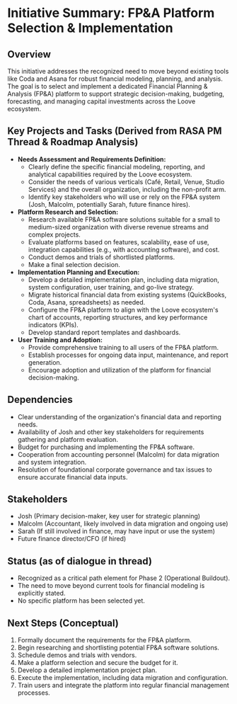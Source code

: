 # Initiative Summary: FP&A Platform Selection & Implementation

## Overview

This initiative addresses the recognized need to move beyond existing tools like Coda and Asana for robust financial modeling, planning, and analysis. The goal is to select and implement a dedicated Financial Planning & Analysis (FP&A) platform to support strategic decision-making, budgeting, forecasting, and managing capital investments across the Loove ecosystem.

## Key Projects and Tasks (Derived from RASA PM Thread & Roadmap Analysis)

*   **Needs Assessment and Requirements Definition:**
    *   Clearly define the specific financial modeling, reporting, and analytical capabilities required by the Loove ecosystem.
    *   Consider the needs of various verticals (Café, Retail, Venue, Studio Services) and the overall organization, including the non-profit arm.
    *   Identify key stakeholders who will use or rely on the FP&A system (Josh, Malcolm, potentially Sarah, future finance hires).
*   **Platform Research and Selection:**
    *   Research available FP&A software solutions suitable for a small to medium-sized organization with diverse revenue streams and complex projects.
    *   Evaluate platforms based on features, scalability, ease of use, integration capabilities (e.g., with accounting software), and cost.
    *   Conduct demos and trials of shortlisted platforms.
    *   Make a final selection decision.
*   **Implementation Planning and Execution:**
    *   Develop a detailed implementation plan, including data migration, system configuration, user training, and go-live strategy.
    *   Migrate historical financial data from existing systems (QuickBooks, Coda, Asana, spreadsheets) as needed.
    *   Configure the FP&A platform to align with the Loove ecosystem's chart of accounts, reporting structures, and key performance indicators (KPIs).
    *   Develop standard report templates and dashboards.
*   **User Training and Adoption:**
    *   Provide comprehensive training to all users of the FP&A platform.
    *   Establish processes for ongoing data input, maintenance, and report generation.
    *   Encourage adoption and utilization of the platform for financial decision-making.

## Dependencies

*   Clear understanding of the organization's financial data and reporting needs.
*   Availability of Josh and other key stakeholders for requirements gathering and platform evaluation.
*   Budget for purchasing and implementing the FP&A software.
*   Cooperation from accounting personnel (Malcolm) for data migration and system integration.
*   Resolution of foundational corporate governance and tax issues to ensure accurate financial data inputs.

## Stakeholders

*   Josh (Primary decision-maker, key user for strategic planning)
*   Malcolm (Accountant, likely involved in data migration and ongoing use)
*   Sarah (If still involved in finance, may have input or use the system)
*   Future finance director/CFO (if hired)

## Status (as of dialogue in thread)

*   Recognized as a critical path element for Phase 2 (Operational Buildout).
*   The need to move beyond current tools for financial modeling is explicitly stated.
*   No specific platform has been selected yet.

## Next Steps (Conceptual)

1.  Formally document the requirements for the FP&A platform.
2.  Begin researching and shortlisting potential FP&A software solutions.
3.  Schedule demos and trials with vendors.
4.  Make a platform selection and secure the budget for it.
5.  Develop a detailed implementation project plan.
6.  Execute the implementation, including data migration and configuration.
7.  Train users and integrate the platform into regular financial management processes.

